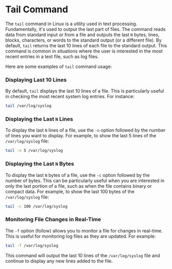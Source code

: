 # Tail Command 

The `tail` command in Linux is a utility used in text processing. Fundamentally, it's used to output the last part of files. The command reads data from standard input or from a file and outputs the last `N` bytes, lines, blocks, characters, or words to the standard output (or a different file). By default, `tail` returns the last 10 lines of each file to the standard output. This command is common in situations where the user is interested in the most recent entries in a text file, such as log files.

Here are some examples of `tail` command usage:

### Displaying Last 10 Lines 

By default, `tail` displays the last 10 lines of a file. This is particularly useful in checking the most recent system log entries. For instance:

```bash
tail /var/log/syslog
```

### Displaying the Last `N` Lines

To display the last `N` lines of a file, use the `-n` option followed by the number of lines you want to display. For example, to show the last 5 lines of the `/var/log/syslog` file:

```bash
tail -n 5 /var/log/syslog
```

### Displaying the Last `N` Bytes

To display the last `N` bytes of a file, use the `-c` option followed by the number of bytes. This can be particularly useful when you are interested in only the last portion of a file, such as when the file contains binary or compact data. For example, to show the last 100 bytes of the `/var/log/syslog` file:

```bash
tail -c 100 /var/log/syslog
```

### Monitoring File Changes in Real-Time

The `-f` option (follow) allows you to monitor a file for changes in real-time. This is useful for monitoring log files as they are updated. For example:

```bash
tail -f /var/log/syslog
```

This command will output the last 10 lines of the `/var/log/syslog` file and continue to display any new lines added to the file. 
